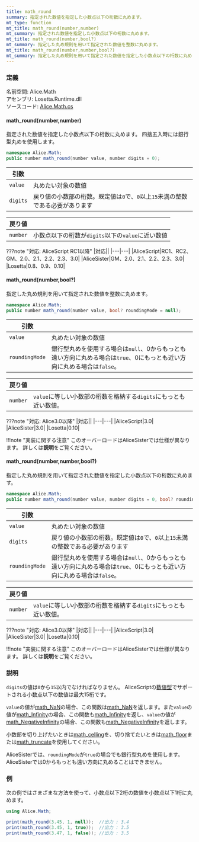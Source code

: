 ```yaml
---
title: math_round
summary: 指定された数値を指定した小数点以下の桁数に丸めます。
mt_type: function
mt_title: math_round(number,number)
mt_summary: 指定された数値を指定した小数点以下の桁数に丸めます。
mt_title: math_round(number,bool?)
mt_summary: 指定した丸め規則を用いて指定された数値を整数に丸めます。
mt_title: math_round(number,number,bool?)
mt_summary: 指定した丸め規則を用いて指定された数値を指定した小数点以下の桁数に丸めます。
---
```


### 定義
名前空間: Alice.Math<br/>
アセンブリ: Losetta.Runtime.dll<br/>
ソースコード: [Alice.Math.cs](https://github.com/WSOFT-Project/Losetta/blob/master/Losetta.Runtime/Alice.Math.cs)

#### math_round(number,number)

指定された数値を指定した小数点以下の桁数に丸めます。
四捨五入時には銀行型丸めを使用します。

```cs title="AliceScript"
namespace Alice.Math;
public number math_round(number value, number digits = 0);
```

|引数| |
|-|-|
|`value`|丸めたい対象の数値|
|`digits`|戻り値の小数部の桁数。既定値は`0`で、`0`以上`15`未満の整数である必要があります|

|戻り値| |
|-|-|
|`number`|小数点以下の桁数が`digits`以下の`value`に近い数値|

???note "対応: AliceScript RC1以降"
    |対応||
    |---|---|
    |AliceScript|RC1、RC2、GM、2.0、2.1、2.2、2.3、3.0|
    |AliceSister|GM、2.0、2.1、2.2、2.3、3.0|
    |Losetta|0.8、0.9、0.10|

#### math_round(number,bool?)

指定した丸め規則を用いて指定された数値を整数に丸めます。

```cs title="AliceScript"
namespace Alice.Math;
public number math_round(number value, bool? roundingMode = null);
```

|引数| |
|-|-|
|`value`|丸めたい対象の数値|
|`roundingMode`|銀行型丸めを使用する場合は`null`、0からもっとも遠い方向に丸める場合は`true`、0にもっとも近い方向に丸める場合は`false`。|

|戻り値| |
|-|-|
|`number`|`value`に等しい小数部の桁数を格納する`digits`にもっとも近い数値。|

???note "対応: Alice3.0以降"
    |対応||
    |---|---|
    |AliceScript|3.0|
    |AliceSister|3.0|
    |Losetta|0.10|

!!!note "実装に関する注意"
    このオーバーロードはAliceSisterでは仕様が異なります。
    詳しくは**説明**をご覧ください。

#### math_round(number,number,bool?)

指定した丸め規則を用いて指定された数値を指定した小数点以下の桁数に丸めます。

```cs title="AliceScript"
namespace Alice.Math;
public number math_round(number value, number digits = 0, bool? roundingMode = null);
```

|引数| |
|-|-|
|`value`|丸めたい対象の数値|
|`digits`|戻り値の小数部の桁数。既定値は`0`で、`0`以上`15`未満の整数である必要があります|
|`roundingMode`|銀行型丸めを使用する場合は`null`、0からもっとも遠い方向に丸める場合は`true`、0にもっとも近い方向に丸める場合は`false`。|

|戻り値| |
|-|-|
|`number`|`value`に等しい小数部の桁数を格納する`digits`にもっとも近い数値。|

???note "対応: Alice3.0以降"
    |対応||
    |---|---|
    |AliceScript|3.0|
    |AliceSister|3.0|
    |Losetta|0.10|

!!!note "実装に関する注意"
    このオーバーロードはAliceSisterでは仕様が異なります。
    詳しくは**説明**をご覧ください。

### 説明
`digits`の値は`0`から`15`以内でなければなりません。
AliceScriptの[数値型](../../number/index.md)でサポートされる小数点以下の数値は最大15桁です。

`value`の値が[math_NaN](./math_nan.md)の場合、この関数は[math_NaN](./math_nan.md)を返します。また`value`の値が[math_Infinity](./math_infinity.md)の場合、この関数も[math_Infinity](./math_infinity.md)を返し、`value`の値が[math_NegativeInfinity](./math_negativeinfinity.md)の場合、この関数も[math_NegativeInfinity](./math_negativeinfinity.md)を返します。

小数部を切り上げたいときは[math_celling](./math_celling.md)を、切り捨てたいときは[math_floor](./math_floor.md)または[math_truncate](./math_truncate.md)を使用してください。

AliceSisterでは、`roundingMode`が`true`の場合でも銀行型丸めを使用します。
AliceSisterでは0からもっとも遠い方向に丸めることはできません。

### 例
次の例ではさまざまな方法を使って、小数点以下2桁の数値を小数点以下1桁に丸めます。

```cs title="AliceScript"
using Alice.Math;

print(math_round(3.45, 1, null));  //出力 : 3.4
print(math_round(3.45, 1, true));  //出力 : 3.5
print(math_round(3.47, 1, false)); //出力 : 3.5
```